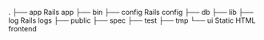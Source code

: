 .
├── app	      Rails app
├── bin
├── config    Rails config
├── db
├── lib
├── log	      Rails logs
├── public
├── spec
├── test
├── tmp
└── ui	      Static HTML frontend

